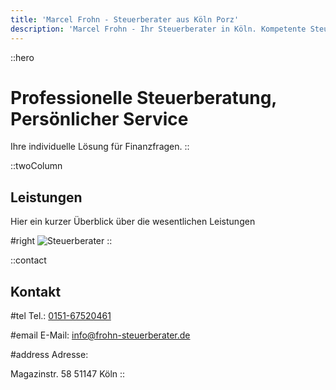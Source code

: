 ```yaml
---
title: 'Marcel Frohn - Steuerberater aus Köln Porz'
description: 'Marcel Frohn - Ihr Steuerberater in Köln. Kompetente Steuerberatung und maßgeschneiderte Lösungen für Unternehmen und Privatpersonen. Vereinbaren Sie jetzt einen Termin für Ihre finanzielle Sicherheit!'
---
```


::hero
# Professionelle Steuerberatung, Persönlicher Service
Ihre individuelle Lösung für Finanzfragen.
::

::twoColumn
## Leistungen
Hier ein kurzer Überblick über die wesentlichen Leistungen

#right
![Steuerberater](/tax-accountant.jpg)
::


::contact
## Kontakt

#tel
Tel.: [0151-67520461](tel:0151-67520461)

#email
E-Mail: [info@frohn-steuerberater.de](mailto:info@frohn-steuerberater.de)

#address
Adresse:

Magazinstr. 58
51147 Köln
::



